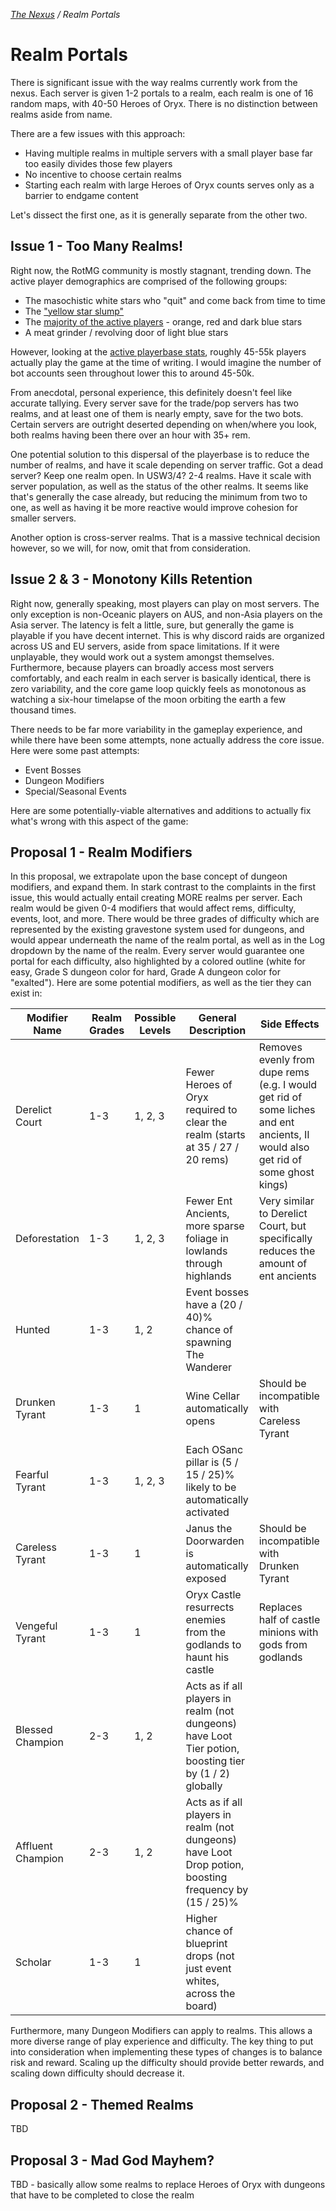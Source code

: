 _[The Nexus](/The%20Nexus) / Realm Portals_

# Realm Portals

There is significant issue with the way realms currently work from the nexus. Each server is given 1-2 portals to a realm, each realm is one of 16 random maps, with 40-50 Heroes of Oryx. There is no distinction between realms aside from name.

There are a few issues with this approach:
* Having multiple realms in multiple servers with a small player base far too easily divides those few players
* No incentive to choose certain realms
* Starting each realm with large Heroes of Oryx counts serves only as a barrier to endgame content

Let's dissect the first one, as it is generally separate from the other two.

## Issue 1 - Too Many Realms!

Right now, the RotMG community is mostly stagnant, trending down. The active player demographics are comprised of the following groups:
* The masochistic white stars who "quit" and come back from time to time
* The ["yellow star slump"](/Glaring%20Issues/Yellow%20Star%20Slump.md)
* The [majority of the active players](https://www.realmeye.com/number-of-active-players-by-rank) - orange, red and dark blue stars
* A meat grinder / revolving door of light blue stars

However, looking at the [active playerbase stats](https://docs.google.com/spreadsheets/d/e/2PACX-1vQmvQlQ-H1U472ekxtdwyhOdVjvE18QdeX_mWTc-kq76MEmihsL_7m8T7Y8cGy5hVEU0AmjIcsRuWCe/pubhtml#), roughly 45-55k players actually play the game at the time of writing. I would imagine the number of bot accounts seen throughout lower this to around 45-50k.

From anecdotal, personal experience, this definitely doesn't feel like accurate tallying. Every server save for the trade/pop servers has two realms, and at least one of them is nearly empty, save for the two bots. Certain servers are outright deserted depending on when/where you look, both realms having been there over an hour with 35+ rem.

One potential solution to this dispersal of the playerbase is to reduce the number of realms, and have it scale depending on server traffic. Got a dead server? Keep one realm open. In USW3/4? 2-4 realms. Have it scale with server population, as well as the status of the other realms. It seems like that's generally the case already, but reducing the minimum from two to one, as well as having it be more reactive would improve cohesion for smaller servers.

Another option is cross-server realms. That is a massive technical decision however, so we will, for now, omit that from consideration.

## Issue 2 & 3 - Monotony Kills Retention

Right now, generally speaking, most players can play on most servers. The only exception is non-Oceanic players on AUS, and non-Asia players on the Asia server. The latency is felt a little, sure, but generally the game is playable if you have decent internet. This is why discord raids are organized across US and EU servers, aside from space limitations. If it were unplayable, they would work out a system amongst themselves.
Furthermore, because players can broadly access most servers comfortably, and each realm in each server is basically identical, there is zero variability, and the core game loop quickly feels as monotonous as watching a six-hour timelapse of the moon orbiting the earth a few thousand times.

There needs to be far more variability in the gameplay experience, and while there have been some attempts, none actually address the core issue. Here were some past attempts:
* Event Bosses
* Dungeon Modifiers
* Special/Seasonal Events

Here are some potentially-viable alternatives and additions to actually fix what's wrong with this aspect of the game:

## **Proposal 1** - Realm Modifiers

In this proposal, we extrapolate upon the base concept of dungeon modifiers, and expand them. In stark contrast to the complaints in the first issue, this would actually entail creating MORE realms per server. Each realm would be given 0-4 modifiers that would affect rems, difficulty, events, loot, and more. There would be three grades of difficulty which are represented by the existing gravestone system used for dungeons, and would appear underneath the name of the realm portal, as well as in the Log dropdown by the name of the realm.
Every server would guarantee one portal for each difficulty, also highlighted by a colored outline (white for easy, Grade S dungeon color for hard, Grade A dungeon color for "exalted").
Here are some potential modifiers, as well as the tier they can exist in:

| Modifier Name     | Realm Grades | Possible Levels | General Description                                                                                     | Side Effects                                                                                                                    |
|-------------------|--------------|-----------------|---------------------------------------------------------------------------------------------------------|---------------------------------------------------------------------------------------------------------------------------------|
| Derelict Court    | 1-3          | 1, 2, 3         | Fewer Heroes of Oryx required to clear the realm (starts at 35 / 27 / 20 rems)                          | Removes evenly from dupe rems (e.g. I would get rid of some liches and ent ancients, II would also get rid of some ghost kings) |
| Deforestation     | 1-3          | 1, 2, 3         | Fewer Ent Ancients, more sparse foliage in lowlands through highlands                                   | Very similar to Derelict Court, but specifically reduces the amount of ent ancients                                             |
| Hunted            | 1-3          | 1, 2            | Event bosses have a (20 / 40)% chance of spawning The Wanderer                                          |                                                                                                                                 |
| Drunken Tyrant    | 1-3          | 1               | Wine Cellar automatically opens                                                                         | Should be incompatible with Careless Tyrant                                                                                     |
| Fearful Tyrant    | 1-3          | 1, 2, 3         | Each OSanc pillar is (5 / 15 / 25)% likely to be automatically activated                                |                                                                                                                                 |
| Careless Tyrant   | 1-3          | 1               | Janus the Doorwarden is automatically exposed                                                           | Should be incompatible with Drunken Tyrant                                                                                      |
| Vengeful Tyrant   | 1-3          | 1               | Oryx Castle resurrects enemies from the godlands to haunt his castle                                    | Replaces half of castle minions with gods from godlands                                                                         |
| Blessed Champion  | 2-3          | 1, 2            | Acts as if all players in realm (not dungeons) have Loot Tier potion, boosting tier by (1 / 2) globally |                                                                                                                                 |
| Affluent Champion | 2-3          | 1, 2            | Acts as if all players in realm (not dungeons) have Loot Drop potion, boosting frequency by (15 / 25)%  |                                                                                                                                 |
| Scholar           | 1-3          | 1               | Higher chance of blueprint drops (not just event whites, across the board)                              |                                                                                                                                 |

Furthermore, many Dungeon Modifiers can apply to realms. This allows a more diverse range of play experience and difficulty. The key thing to put into consideration when implementing these types of changes is to balance risk and reward. Scaling up the difficulty should provide better rewards, and scaling down difficulty should decrease it.

## **Proposal 2** - Themed Realms

TBD

## **Proposal 3** - Mad God Mayhem?

TBD - basically allow some realms to replace Heroes of Oryx with dungeons that have to be completed to close the realm

